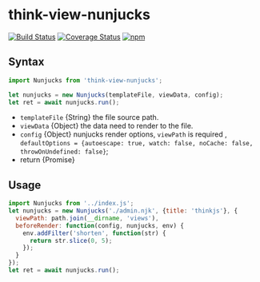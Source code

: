 # think-view-nunjucks
[![Build Status](https://travis-ci.org/thinkjs/think-view-nunjucks.svg?branch=master)](https://travis-ci.org/thinkjs/think-view-nunjucks)
[![Coverage Status](https://coveralls.io/repos/github/thinkjs/think-view-nunjucks/badge.svg?branch=master)](https://coveralls.io/github/thinkjs/think-view-nunjucks?branch=master)
[![npm](https://img.shields.io/badge/npm-1.0.1-blue.svg)](https://www.npmjs.com/package/think-view-nunjucks)

## Syntax

```js
import Nunjucks from 'think-view-nunjucks';

let nunjucks = new Nunjucks(templateFile, viewData, config);
let ret = await nunjucks.run();

```

- `templateFile`  {String} the file source path.
- `viewData`      {Object} the data need to render to the file.
- `config`        {Object} nunjucks render options, `viewPath` is required , `defaultOptions = {autoescape: true, watch: false, noCache: false, throwOnUndefined: false}`;
- return {Promise}


## Usage

```js
import Nunjucks from '../index.js';
let nunjucks = new Nunjucks('./admin.njk', {title: 'thinkjs'}, {
  viewPath: path.join(__dirname, 'views'),
  beforeRender: function(config, nunjucks, env) {
    env.addFilter('shorten', function(str) {
      return str.slice(0, 5);
    });
  }
});
let ret = await nunjucks.run();

```
